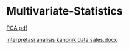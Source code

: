 # Multivariate-Statistics

[PCA.pdf](https://github.com/yuvanioksarianti29/Multivariate-Statistics/files/8152169/Tugas.PCA.Yuvani.Oksarianti.pdf)

[interpretasi analisis kanonik data sales.docx](https://github.com/yuvanioksarianti29/Multivariate-Statistics/files/8152173/interpretasi.analisis.kanonik.data.sales.docx)
